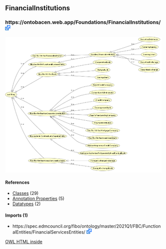 <div class='summary'><h2>FinancialInstitutions</h2>
<h3>https://ontobacen.web.app/Foundations/FinancialInstitutions/ 
<a href='https://ontobacen.web.app/Foundations/FinancialInstitutions/' class='urlOption' target='_blank' ><img src="./OWLDoc/images/external.png" title="Attempt to open link in another window" /></a></h3>

<img src="OWLViz.png" />

<div id='FinancialInstitutions'>
<h4>References</h4>
<div class='codebox'>
<ul>
<li>
<a href='https://htmlpreview.github.io/?https://github.com/filipepolizel/ontobacen/blob/master/public/Foundations/FinancialInstitutions/OWLDoc/classes/index-FinancialInstitutions.html' >Classes</a> (29)
</li>
<li>
<a href='https://htmlpreview.github.io/?https://github.com/filipepolizel/ontobacen/blob/master/public/Foundations/FinancialInstitutions/OWLDoc/annotationproperties/index-FinancialInstitutions.html' >Annotation Properties</a> (5)
</li>
<li>
<a href='https://htmlpreview.github.io/?https://github.com/filipepolizel/ontobacen/blob/master/public/Foundations/FinancialInstitutions/OWLDoc/datatypes/index-FinancialInstitutions.html' >Datatypes</a> (2)
</li>
</ul>
</div>
</div><!-- financialinstitutions -->


<div id='imports_(1)'>
<h4>Imports (1)</h4>
<div class='codebox'>
<ul>
<li class="asserted">https://spec.edmcouncil.org/fibo/ontology/master/2021Q1/FBC/FunctionalEntities/FinancialServicesEntities/ 
<a href='https://spec.edmcouncil.org/fibo/ontology/master/2021Q1/FBC/FunctionalEntities/FinancialServicesEntities/' class='urlOption' target='_blank' ><img src="./OWLDoc/images/external.png" title="Attempt to open link in another window" /></a></li>
</ul>
</div>
</div><!-- imports (1) -->

</div> <!-- summary -->
<p class='footer'>
<a href='http://code.google.com/p/ontology-browser/' target='_blank'>OWL HTML inside</a>
</p>
